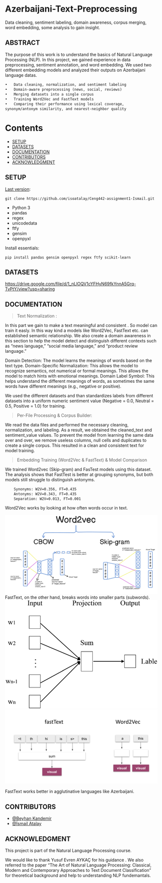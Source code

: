 # Azerbaijani-Text-Preprocessing
Data cleaning, sentiment labeling, domain awareness, corpus merging, word embedding, some analysis to gain insight.

## ABSTRACT
The purpose of this work is to understand the basics of Natural Language Processing (NLP). In this project, we gained experience in data preprocessing, sentiment annotation, and word embedding. We used two different embedding models and analyzed their outputs on Azerbaijani language datas.

	•	Data cleaning, normalization, and sentiment labeling
	•	Domain-aware preprocessing (news, social, reviews)
	•	Merging datasets into a single corpus
	•	Training Word2Vec and FastText models
	•	Comparing their performance using lexical coverage, synonym/antonym similarity, and nearest-neighbor quality

# Contents
- [SETUP](#setup)
- [DATASETS](#datasets)
- [DOCUMENTATION](#documentation)
- [CONTRIBUTORS](#contributers)
- [ACKNOWLEDGMENT](#acknowledgment)

## SETUP 
[Last version](#lastversion):  

    git clone https://github.com/isoatalay/Ceng442-assignment1-Ismail.git

- Python 3
- pandas
- regex
- unicodedata
- ftfy
- gensim
- openpyxl

Install essentials:

    pip install pandas gensim openpyxl regex ftfy scikit-learn

## DATASETS
https://drive.google.com/file/d/1_nLlOQV1cYFHyN69fkYnnA5Grq-TvPtY/view?usp=sharing

## DOCUMENTATION
> Text Normalization :

In this part we gain to make a text meaningful and consistent . So model can train it easly. In this way  kind a models like Word2Vec, FastText etc. can established semantic relationship. We also create a domain awareness in this section to help the model detect and distinguish different contexts such as “news language,” “social media language,” and “product review language.”

Domain Detection: The model learns the meanings of words based on the text type.
Domain-Specific Normalization: This allows the model to recognize semantics, not numerical or formal meanings. This allows the model to match hints with emotional meanings.
Domain Label Symbol: This helps understand the different meanings of words, as sometimes the same words have different meanings (e.g., negative or positive).

We used the different datasets and than standardizes labels from different datasets into a uniform numeric sentiment value  (Negative = 0.0, Neutral = 0.5, Positive = 1.0) for training.

> Per-File Processing & Corpus Builder: 

We read the data files and performed the necessary cleaning, normalization, and labeling. As a result, we obtained the cleaned_text and sentiment_value values. To prevent the model from learning the same data over and over, we remove useless columns, null cells and duplicates to create a single corpus. This resulted in a clean and consistent text for model training.

> Embedding Training (Word2Vec & FastText) &  Model Comparison

We trained Word2vec (Skip-gram) and FasTest models using this dataset. The analysis shows that FastTest is better at grouping synonyms, but both models still struggle to distinguish antonyms.

        Synonyms: W2V=0.356, FT=0.435
        Antonyms: W2V=0.343, FT=0.435
        Separation: W2V=0.013, FT=0.001

Word2Vec works by looking at how often words occur in text. 

![Word2Vec Model Architecture](word2vec.png)
FastText, on the other hand, breaks words into smaller parts (subwords). 
![FastText Model Illustration](fastText.png)
![FastText vs Word2Vec Comparison](fastText-vs.-Word2Vec.png)

FastText works better in agglutinative languages ​​like Azerbaijani.
## CONTRIBUTORS
- [@Beyhan Kandemir](https://github.com/Beykn) 
- [@İsmail Atalay](https://github.com/isoatalay)



## ACKNOWLEDGMENT

This project is part of the Natural Language Processing course.

We would like to thank  Yusuf Evren AYKAÇ for his guidance . We also referred to the paper “The Art of Natural Language Processing: Classical, Modern and Contemporary Approaches to Text Document Classification” for theoretical background and help to understanding NLP fundemantals.
